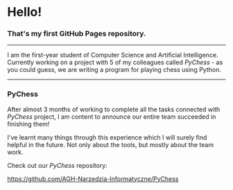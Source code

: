 # Hello!

### That's my first GitHub Pages repository.

---

I am the first-year student of Computer Science and Artificial Intelligence.
Currently working on a project with 5 of my colleagues called *PyChess* - as you could guess, we are writing a program for playing chess using Python.

---

### PyChess

After almost 3 months of working to complete all the tasks connected with *PyChess* project, I am content to announce our entire team succeeded in finishing them! 

I've learnt many things through this experience which I will surely find helpful in the future. Not only about the tools, but mostly about the team work. 

Check out our *PyChess* repository:

https://github.com/AGH-Narzedzia-Informatyczne/PyChess

